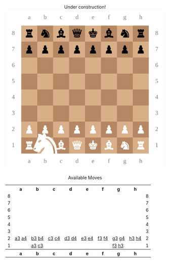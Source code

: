 <div align="center">
  Under construction!

  <img src="/chessboard.svg">
  
  Available Moves
  
  <table>
    <tr>
      <th></th>
      <th>a</th>
      <th>b</th>
      <th>c</th>
      <th>d</th>
      <th>e</th>
      <th>f</th>
      <th>g</th>
      <th>h</th>
      <th></th>
    </tr>
    <tr>
      <td>8</td>
      <td></td>
      <td></td>
      <td></td>
      <td></td>
      <td></td>
      <td></td>
      <td></td>
      <td></td>
      <td>8</td>
    </tr>
    <tr>
      <td>7</td>
      <td></td>
      <td></td>
      <td></td>
      <td></td>
      <td></td>
      <td></td>
      <td></td>
      <td></td>
      <td>7</td>
    </tr>
    <tr>
      <td>6</td>
      <td></td>
      <td></td>
      <td></td>
      <td></td>
      <td></td>
      <td></td>
      <td></td>
      <td></td>
      <td>6</td>
    </tr>
    <tr>
      <td>5</td>
      <td></td>
      <td></td>
      <td></td>
      <td></td>
      <td></td>
      <td></td>
      <td></td>
      <td></td>
      <td>5</td>
    </tr>
    <tr>
      <td>4</td>
      <td></td>
      <td></td>
      <td></td>
      <td></td>
      <td></td>
      <td></td>
      <td></td>
      <td></td>
      <td>4</td>
    </tr>
    <tr>
      <td>3</td>
      <td></td>
      <td></td>
      <td></td>
      <td></td>
      <td></td>
      <td></td>
      <td></td>
      <td></td>
      <td>3</td>
    </tr>
    <tr>
      <td>2</td>
      <td><a href="#">a3</a> <a href="#">a4</a></td>
      <td><a href="#">b3</a> <a href="#">b4</a></td>
      <td><a href="#">c3</a> <a href="#">c4</a></td>
      <td><a href="#">d3</a> <a href="#">d4</a></td>
      <td><a href="#">e3</a> <a href="#">e4</a></td>
      <td><a href="#">f3</a> <a href="#">f4</a></td>
      <td><a href="#">g3</a> <a href="#">g4</a></td>
      <td><a href="#">h3</a> <a href="#">h4</a></td>
      <td>2</td>
    </tr>
    <tr>
      <td>1</td>
      <td></td>
      <td><a href="#">a3</a> <a href="#">c3</a></td>
      <td></td>
      <td></td>
      <td></td>
      <td></td>
      <td><a href="#">f3</a> <a href="#">h3</a></td>
      <td></td>
      <td>1</td>
    </tr>
    <tr>
      <th></th>
      <th>a</th>
      <th>b</th>
      <th>c</th>
      <th>d</th>
      <th>e</th>
      <th>f</th>
      <th>g</th>
      <th>h</th>
      <th></th>
    </tr>
  </table>
</div>
